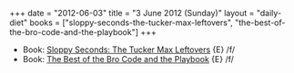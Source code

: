 +++
date = "2012-06-03"
title = "3 June 2012 (Sunday)"
layout = "daily-diet"
books = ["sloppy-seconds-the-tucker-max-leftovers", "the-best-of-the-bro-code-and-the-playbook"]
+++


* Book: [Sloppy Seconds: The Tucker Max Leftovers](/books/sloppy-seconds-the-tucker-max-leftovers) {E} /f/
* Book: [The Best of the Bro Code and the Playbook](/books/the-best-of-the-bro-code-and-the-playbook) {E} /f/